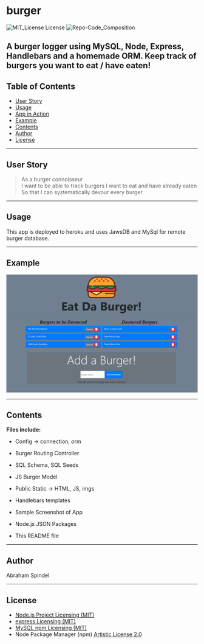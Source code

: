 # burger
 ![MIT_License License](https://img.shields.io/badge/License-MIT_License-brightgreen)
  ![Repo-Code_Composition](https://img.shields.io/github/languages/top/abraspin/burger) 
  
A burger logger using MySQL, Node, Express, Handlebars and a homemade ORM. Keep track of burgers you want to eat / have eaten!
---

## Table of Contents
  
* [User Story](#User-Story)
* [Usage](#Usage)
* [App in Action](#App-in-Action)
* [Example](#Example)
* [Contents](#Contents)
* [Author](#Author)
* [License](#License)
  
---

## User Story
>As a burger connoisseur  
>I want to be able to track burgers I want to eat and have already eaten  
>So that I can systematically devour every burger  

---


## Usage 
  
This app is deployed to heroku and uses JawsDB and MySql for remote burger database.  

---


## Example
![Screenshot of deployed app](./app-screenshot.png)


---

## Contents
**Files include:**
* Config -> connection, orm
* Burger Routing Controller
* SQL Schema, SQL Seeds

* JS Burger Model
* Public Static -> HTML, JS, imgs
* Handlebars templates
* Sample Screenshot of App 
* Node.js JSON Packages
* This README file

---

## Author
Abraham Spindel  

---

## License
* [Node.js Project Licensing (MIT)](https://raw.githubusercontent.com/nodejs/node/master/LICENSE)   
* [express Licensing (MIT)](https://github.com/expressjs/express/blob/HEAD/LICENSE)   
* [MySQL npm Licensing (MIT)](https://github.com/mysqljs/mysql/blob/master/License)  
* Node Package Manager (npm) [Artistic License 2.0](https://www.npmjs.com/policies/npm-license)  


